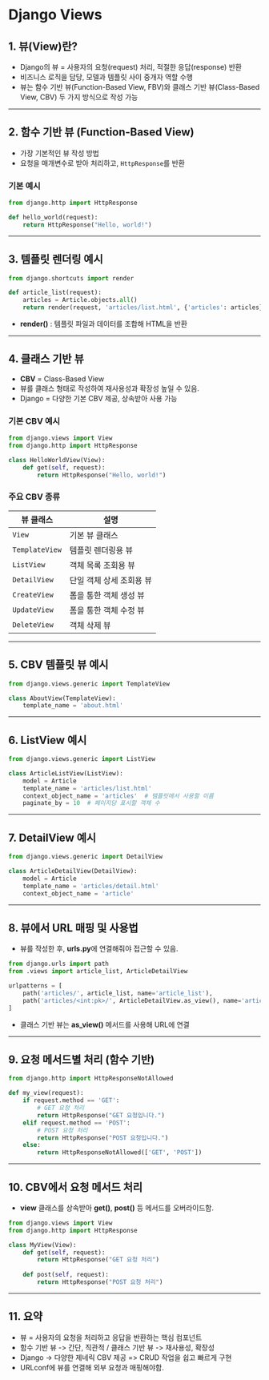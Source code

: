 <!-- 뷰 함수와 클래스 기반 뷰(CBV) 소개 -->

# Django Views

## 1. 뷰(View)란?

 - Django의 뷰 = 사용자의 요청(request) 처리, 적절한 응답(response) 반환
 - 비즈니스 로직을 담당, 모델과 템플릿 사이 중개자 역할 수행
 - 뷰는 함수 기반 뷰(Function-Based View, FBV)와 클래스 기반 뷰(Class-Based View, CBV) 두 가지 방식으로 작성 가능

---

## 2. 함수 기반 뷰 (Function-Based View)

 - 가장 기본적인 뷰 작성 방법
 - 요청을 매개변수로 받아 처리하고, `HttpResponse`를 반환

### 기본 예시

```python
from django.http import HttpResponse

def hello_world(request):
    return HttpResponse("Hello, world!")
```

---

## 3. 템플릿 렌더링 예시

```python
from django.shortcuts import render

def article_list(request):
    articles = Article.objects.all()
    return render(request, 'articles/list.html', {'articles': articles})
```
 - **render()** : 템플릿 파일과 데이터를 조합해 HTML을 반환

---

## 4. 클래스 기반 뷰

 - **CBV** = Class-Based View  
 - 뷰를 클래스 형태로 작성하여 재사용성과 확장성 높일 수 있음.  
 - Django = 다양한 기본 CBV 제공, 상속받아 사용 가능  

### 기본 CBV 예시

```python
from django.views import View
from django.http import HttpResponse

class HelloWorldView(View):
    def get(self, request):
        return HttpResponse("Hello, world!")
```

### 주요 CBV 종류

| 뷰 클래스          | 설명             |
| -------------- | -------------- |
| `View`         | 기본 뷰 클래스       |
| `TemplateView` | 템플릿 렌더링용 뷰     |
| `ListView`     | 객체 목록 조회용 뷰    |
| `DetailView`   | 단일 객체 상세 조회용 뷰 |
| `CreateView`   | 폼을 통한 객체 생성 뷰  |
| `UpdateView`   | 폼을 통한 객체 수정 뷰  |
| `DeleteView`   | 객체 삭제 뷰        |

---

## 5. CBV 템플릿 뷰 예시

```python
from django.views.generic import TemplateView

class AboutView(TemplateView):
    template_name = 'about.html'
```

---

## 6. ListView 예시

```python
from django.views.generic import ListView

class ArticleListView(ListView):
    model = Article
    template_name = 'articles/list.html'
    context_object_name = 'articles'  # 템플릿에서 사용할 이름
    paginate_by = 10  # 페이지당 표시할 객체 수
```

---

## 7. DetailView 예시

```python
from django.views.generic import DetailView

class ArticleDetailView(DetailView):
    model = Article
    template_name = 'articles/detail.html'
    context_object_name = 'article'
```

---

## 8. 뷰에서 URL 매핑 및 사용법

 - 뷰를 작성한 후, **urls.py**에 연결해줘야 접근할 수 있음.
```python
from django.urls import path
from .views import article_list, ArticleDetailView

urlpatterns = [
    path('articles/', article_list, name='article_list'),               # 함수 기반 뷰
    path('articles/<int:pk>/', ArticleDetailView.as_view(), name='article_detail'),  # 클래스 기반 뷰
]
```
 - 클래스 기반 뷰는 **as_view()** 메서드를 사용해 URL에 연결

---

## 9. 요청 메서드별 처리 (함수 기반)

```python
from django.http import HttpResponseNotAllowed

def my_view(request):
    if request.method == 'GET':
        # GET 요청 처리
        return HttpResponse("GET 요청입니다.")
    elif request.method == 'POST':
        # POST 요청 처리
        return HttpResponse("POST 요청입니다.")
    else:
        return HttpResponseNotAllowed(['GET', 'POST'])
```

---

## 10. CBV에서 요청 메서드 처리

 - **view** 클래스를 상속받아 **get()**, **post()** 등 메서드를 오버라이드함.

```python
from django.views import View
from django.http import HttpResponse

class MyView(View):
    def get(self, request):
        return HttpResponse("GET 요청 처리")
    
    def post(self, request):
        return HttpResponse("POST 요청 처리")
```
---

## 11. 요약 

 - 뷰 = 사용자의 요청을 처리하고 응답을 반환하는 핵심 컴포넌트
 - 함수 기반 뷰 -> 간단, 직관적 / 클래스 기반 뷰 -> 재사용성, 확장성
 - Django -> 다양한 제네릭 CBV 제공 => CRUD 작업을 쉽고 빠르게 구현
 - URLconf에 뷰를 연결해 외부 요청과 매핑해야함.